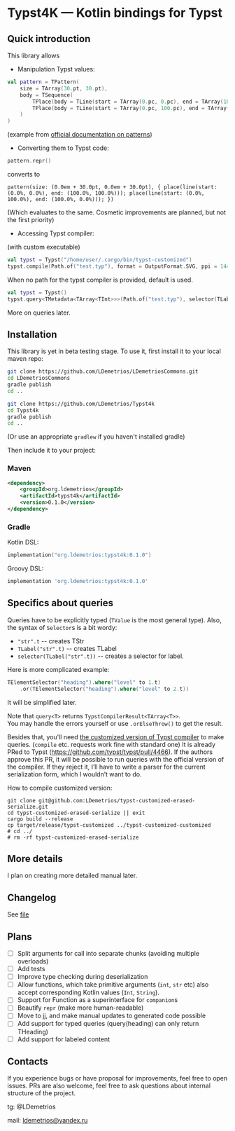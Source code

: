 # Typst4K — Kotlin bindings for Typst

## Quick introduction

This library allows 

- Manipulation Typst values:

```kt
val pattern = TPattern(
    size = TArray(30.pt, 30.pt),
    body = TSequence(
        TPlace(body = TLine(start = TArray(0.pc, 0.pc), end = TArray(100.pc, 100.pc))),
        TPlace(body = TLine(start = TArray(0.pc, 100.pc), end = TArray(100.pc, 0.pc))),
    )
)
```
(example from [official documentation on patterns](https://typst.app/docs/reference/visualize/pattern/))

- Converting them to Typst code:

```kt
pattern.repr()
```
converts to 
```typ
pattern(size: (0.0em + 30.0pt, 0.0em + 30.0pt), { place(line(start: (0.0%, 0.0%), end: (100.0%, 100.0%))); place(line(start: (0.0%, 100.0%), end: (100.0%, 0.0%))); })
```

(Which evaluates to the same.
Cosmetic improvements are planned, but not the first priority)

- Accessing Typst compiler:

(with custom executable)

```kt
val typst = Typst("/home/user/.cargo/bin/typst-customized")
typst.compile(Path.of("test.typ"), format = OutputFormat.SVG, ppi = 1440)
```

When no path for the typst compiler is provided, default is used.

```kt
val typst = Typst()
typst.query<TMetadata<TArray<TInt>>>(Path.of("test.typ"), selector(TLabel("lbl".t)))
```

More on queries later.

## Installation 

This library is yet in beta testing stage.
To use it, first install it to your local maven repo:

```bash
git clone https://github.com/LDemetrios/LDemetriosCommons.git
cd LDemetriosCommons 
gradle publish
cd ..

git clone https://github.com/LDemetrios/Typst4k
cd Typst4k
gradle publish
cd ..
```

(Or use an appropriate `gradlew` if you haven't installed gradle)

Then include it to your project:

### Maven

```xml
<dependency>
    <groupId>org.ldemetrios</groupId>
    <artifactId>typst4k</artifactId>
    <version>0.1.0</version>
</dependency>
```

### Gradle 
Kotlin DSL:
```kt
implementation("org.ldemetrios:typst4k:0.1.0")
```
Groovy DSL:
```groovy
implementation 'org.ldemetrios:typst4k:0.1.0'
```

## Specifics about queries

Queries have to be explicitly typed (`TValue` is the most general type).
Also, the syntax of `Selector`s is a bit wordy:

- `"str".t` -- creates TStr
- `TLabel("str".t)` -- creates TLabel
- `selector(TLabel("str".t))` -- creates a selector for label.

Here is more complicated example:

```kt
TElementSelector("heading").where("level" to 1.t)
    .or(TElementSelector("heading").where("level" to 2.t))
```
    
It will be simplified later.

Note that `query<T>` returns `TypstCompilerResult<TArray<T>>`.  
You may handle the errors yourself or use `.orElseThrow()` to get the result.

Besides that, you'll need [the customized version of Typst compiler](https://github.com/LDemetrios/typst-less-dynamic-values) to make queries.
(`compile` etc. requests work fine with standard one) 
It is already PRed to Typst (https://github.com/typst/typst/pull/4466).
If the authors approve this PR, it will be possible to run queries with the official version of the compiler.
If they reject it, I’ll have to write a parser for the current serialization form, which I wouldn’t want to do.

How to compile customized version:

```shell
git clone git@github.com:LDemetrios/typst-customized-erased-serialize.git 
cd typst-customized-erased-serialize || exit
cargo build --release 
cp target/release/typst-customized ../typst-customized-customized
# cd ../
# rm -rf typst-customized-erased-serialize
```

## More details

I plan on creating more detailed manual later.

## Changelog

See [file](Changelog.md)

## Plans

- [ ] Split arguments for call into separate chunks (avoiding multiple overloads)
- [ ] Add tests
- [ ] Improve type checking during deserialization
- [ ] Allow functions, which take primitive arguments (`int`, `str` etc) also accept corresponding Kotlin values (`Int`, `String`). 
- [ ] Support for Function as a superinterface for `companion`s
- [ ] Beautify `repr` (make more human-readable)
- [ ] Move to jj, and make manual updates to generated code possible
- [ ] Add support for typed queries (query(heading) can only return THeading)
- [ ] Add support for labeled content

## Contacts

If you experience bugs or have proposal for improvements, feel free to open issues. 
PRs are also welcome, feel free to ask questions about internal structure of the project.

tg: @LDemetrios

mail: ldemetrios@yandex.ru

